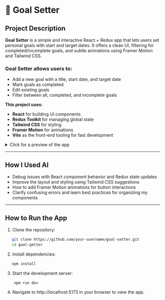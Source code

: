 # **🎯 Goal Setter**

## **Project Description**

**Goal Setter** is a simple and interactive React + Redux app that lets users set personal goals with start and target dates. It offers a clean UI, filtering for completed/incomplete goals, and subtle animations using Framer Motion and Tailwind CSS.

### **Goal Setter allows users to:**
- Add a new goal with a title, start date, and target date
- Mark goals as completed
- Edit existing goals
- Filter between all, completed, and incomplete goals

**This project uses:**
- **React** for building UI components
- **Redux Toolkit** for managing global state
- **Tailwind CSS** for styling
- **Framer Motion** for animations
- **Vite** as the front-end tooling for fast development

<details>
  <summary>Click for a preview of the app</summary>

  ![Goal Setter Screenshot](./goal-getter/src/assets/goal_setter.png)  
  ![Goal Example](./goal-getter/src/assets/goal_example.png)

</details>

---

## How I Used AI
- Debug issues with React component behavior and Redux state updates
- Improve the layout and styling using Tailwind CSS suggestions
- How to add Framer Motion animations for button interactions
- Clarify confusing errors and learn best practices for organizing my components

---

## How to Run the App

1. Clone the repository:

```sh
   git clone https://github.com/your-username/goal-setter.git
   cd goal-getter
```

2. Install dependencies:

```sh
   npm install
```

3. Start the development server:

```sh
    npm run dev
```

4. Navigate to http://localhost:5173 in your browser to view the app.



